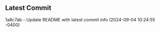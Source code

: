 
## Latest Commit
1a8c7ab - Update README with latest commit info (2024-09-04 10:24:55 -0400) <Yunxi-Zhou>
